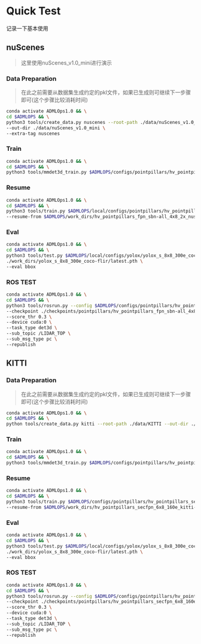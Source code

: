 # Quick Test

记录一下基本使用


## nuScenes
> 这里使用nuScenes_v1.0_mini进行演示

### Data Preparation
> 在此之前需要从数据集生成约定的pkl文件，如果已生成则可继续下一步骤即可(这个步骤比较消耗时间)

```bash
conda activate ADMLOps1.0 && \
cd $ADMLOPS && \
python3 tools/create_data.py nuscenes --root-path ./data/nuScenes_v1.0_mini \
--out-dir ./data/nuScenes_v1.0_mini \
--extra-tag nuscenes
```

### Train
```bash
conda activate ADMLOps1.0 && \
cd $ADMLOPS && \
python3 tools/mmdet3d_train.py $ADMLOPS/configs/pointpillars/hv_pointpillars_fpn_sbn-all_4x8_2x_nus-3d.py
```

### Resume

```bash
conda activate ADMLOps1.0 && \
cd $ADMLOPS && \
python3 tools/train.py $ADMLOPS/local/configs/pointpillars/hv_pointpillars_fpn_sbn-all_4x8_2x_nus-3d.py \
--resume-from $ADMLOPS/work_dirs/hv_pointpillars_fpn_sbn-all_4x8_2x_nus-3d/latest.pth
```

### Eval

```bash
conda activate ADMLOps1.0 && \
cd $ADMLOPS && \
python3 tools/test.py $ADMLOPS/local/configs/yolox/yolox_s_8x8_300e_coco-flir.py \
./work_dirs/yolox_s_8x8_300e_coco-flir/latest.pth \
--eval bbox
```

### ROS TEST

```bash
conda activate ADMLOps1.0 && \
cd $ADMLOPS && \
python3 tools/rosrun.py --config $ADMLOPS/configs/pointpillars/hv_pointpillars_fpn_sbn-all_4x8_2x_nus-3d.py \
--checkpoint ./checkpoints/pointpillars/hv_pointpillars_fpn_sbn-all_4x8_2x_nus-3d.pth \
--score_thr 0.3 \
--device cuda:0 \
--task_type det3d \
--sub_topic /LIDAR_TOP \
--sub_msg_type pc \
--republish
```





## KITTI
### Data Preparation
> 在此之前需要从数据集生成约定的pkl文件，如果已生成则可继续下一步骤即可(这个步骤比较消耗时间)

```bash
conda activate ADMLOps1.0 && \
cd $ADMLOPS && \
python tools/create_data.py kitti --root-path ./data/KITTI --out-dir ./data/KITTI --extra-tag kitti
```

### Train
```bash
conda activate ADMLOps1.0 && \
cd $ADMLOPS && \
python3 tools/mmdet3d_train.py $ADMLOPS/configs/pointpillars/hv_pointpillars_secfpn_6x8_160e_kitti-3d-3class.py
```

### Resume

```bash
conda activate ADMLOps1.0 && \
cd $ADMLOPS && \
python3 tools/train.py $ADMLOPS/configs/pointpillars/hv_pointpillars_secfpn_6x8_160e_kitti-3d-3class.py \
--resume-from $ADMLOPS/work_dirs/hv_pointpillars_secfpn_6x8_160e_kitti-3d-3class/latest.pth
```

### Eval

```bash
conda activate ADMLOps1.0 && \
cd $ADMLOPS && \
python3 tools/test.py $ADMLOPS/local/configs/yolox/yolox_s_8x8_300e_coco-flir.py \
./work_dirs/yolox_s_8x8_300e_coco-flir/latest.pth \
--eval bbox
```

### ROS TEST

```bash
conda activate ADMLOps1.0 && \
cd $ADMLOPS && \
python3 tools/rosrun.py --config $ADMLOPS/configs/pointpillars/hv_pointpillars_secfpn_6x8_160e_kitti-3d-3class.py \
--checkpoint ./checkpoints/pointpillars/hv_pointpillars_secfpn_6x8_160e_kitti-3d-3class.pth \
--score_thr 0.3 \
--device cuda:0 \
--task_type det3d \
--sub_topic /LIDAR_TOP \
--sub_msg_type pc \
--republish
```